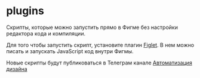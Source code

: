 # plugins
Скрипты, которые можно запустить прямо в Фигме без настройки редактора кода и компиляции.

Для того чтобы запустить скрипт, установите плагин [Figlet](https://www.figma.com/community/plugin/1215620774867583125/figlet). В нем можно писать и запускать JavaScript код внутри Фигмы.

Новые скрипты будут публиковаться в Телеграм канале [Автоматизация дизайна](https://t.me/automationdesign)
